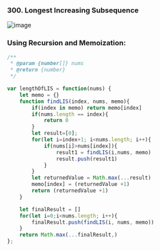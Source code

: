 ### 300. Longest Increasing Subsequence

![image](https://user-images.githubusercontent.com/11494733/215303904-116cc806-f887-4e41-b02a-9f9c7a41ade3.png)

### Using Recursion and Memoization: 

```javascript
/**
 * @param {number[]} nums
 * @return {number}
 */

var lengthOfLIS = function(nums) {
    let memo = {}
    function findLIS(index, nums, memo){
        if(index in memo) return memo[index]
        if(nums.length == index){
            return 0
        }
        let result=[0];
        for(let i=index+1; i<nums.length; i++){
            if(nums[i]>nums[index]){
                result1 = findLIS(i,nums, memo)
                result.push(result1)
            }
        }
        let returnedValue = Math.max(...result)
        memo[index] = (returnedValue +1)
        return (returnedValue +1)
    }

    let finalResult = []
    for(let i=0;i<nums.length; i++){
        finalResult.push(findLIS(i, nums, memo))
    }
    return Math.max(...finalResult,)
};
```

